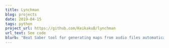 ```yaml
---
title: Lynchman
blog: projects
date: 2019-04-15
tags: python
project_url: https://github.com/KeikakuB/lynchman
url_text: See code
blurb: "Beat Saber tool for generating maps from audio files automatically as well as computing/displaying data on existing maps for learning purposes, detecting outliers/problematic maps, etc."
---
```

